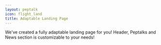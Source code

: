 ```yaml
---
layout: peptalk
icon: flight_land
title: Adaptable Landing Page
---
```

We've created a fully adaptable landing page for you! Header, Peptalks and News section is customizable to your needs!